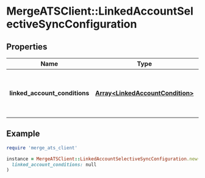 # MergeATSClient::LinkedAccountSelectiveSyncConfiguration

## Properties

| Name | Type | Description | Notes |
| ---- | ---- | ----------- | ----- |
| **linked_account_conditions** | [**Array&lt;LinkedAccountCondition&gt;**](LinkedAccountCondition.md) | The conditions belonging to a selective sync. | [optional][readonly] |

## Example

```ruby
require 'merge_ats_client'

instance = MergeATSClient::LinkedAccountSelectiveSyncConfiguration.new(
  linked_account_conditions: null
)
```

